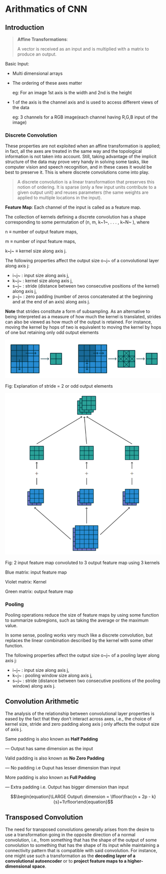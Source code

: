 # Arithmatics of CNN





## Introduction

> **Affine Transformations**:
>
> A vector is received as an input and is multiplied with a matrix to produce an output.



Basic Input:

- Multi dimensional arrays

- The ordering of these axes matter

  eg: For an image 1st axis is the width and 2nd is the height

- 1 of the axis is the channel axis and is used to access different views of the data

  eg: 3 channels for a RGB image(each channel having R,G,B input of the image)



### Discrete Convolution

These properties are not exploited when an affine transformation is applied; in fact, all the axes are treated in the same way and the topological information is not taken into account. Still, taking advantage of the implicit structure of the data may prove very handy in solving some tasks, like computer vision and speech recognition, and in these cases it would be best to preserve it. This is where discrete convolutions come into play. 

> A discrete convolution is a linear transformation that preserves this notion of ordering. It is sparse (only a few input units contribute to a given output unit) and reuses parameters (the same weights are applied to multiple locations in the input).

**Feature Map**: Each channel of the input is called as a feature map.

The collection of kernels defining a discrete convolution has a shape corresponding to some permutation of (n, m, k~1~, . . . , k~N~ ), where 

n ≡ number of output feature maps, 

m ≡ number of input feature maps, 

k~j~ ≡ kernel size along axis j.



The following properties affect the output size o~j~ of a convolutional layer along axis j: 

- i~j~ : input size along axis j, 
- k~j~ : kernel size along axis j, 
- s~j~ : stride (distance between two consecutive positions of the kernel) along axis j, 
- p~j~ : zero padding (number of zeros concatenated at the beginning and at the end of an axis) along axis j.

**Note** that strides constitute a form of subsampling. As an alternative to being interpreted as a measure of how much the kernel is translated, strides can also be viewed as how much of the output is retained. For instance, moving the kernel by hops of two is equivalent to moving the kernel by hops of one but retaining only odd output elements

![image-20200708201725795](assets/cnn_arithmatics/image-20200708201725795.png)

Fig: Explanation of stride = 2 or odd output elements



 

![image-20200708201928208](assets/cnn_arithmatics/image-20200708201928208.png)

Fig: 2 input feature map convoluted to 3 output feature map using 3 kernels

Blue matrix: input feature map

Violet matrix: Kernel

Green matrix: output feature map



### Pooling

Pooling operations reduce the size of feature maps by using some function to summarize subregions, such as taking the average or the maximum value.

In some sense, pooling works very much like a discrete convolution, but replaces the linear combination described by the kernel with some other function. 

The following properties affect the output size o~j~ of a pooling layer along axis j:

- i~j~ : input size along axis j,
- k~j~ : pooling window size along axis j,
- s~j~ : stride (distance between two consecutive positions of the pooling window) along axis j.



## Convolution Arithmetic

The analysis of the relationship between convolutional layer properties is eased by the fact that they don’t interact across axes, i.e., the choice of kernel size, stride and zero padding along axis j only affects the output size of axis j.

Same padding is also known as **Half Padding**

— Output has same dimension as the input

Valid padding is also known as **No Zero Padding**

— No padding i.e Ouput has lesser dimension than input

More padding is also known as **Full Padding**

— Extra padding i.e. Output has bigger dimension than input



$$\begin{equation}\LARGE Output\ dimension = \lfloor\frac{n + 2p - k}{s}+1\rfloor\end{equation}$$





## Transposed Convolution

The need for transposed convolutions generally arises from the desire to use a transformation going in the opposite direction of a normal convolution, i.e., from something that has the shape of the output of some convolution to something that has the shape of its input while maintaining a connectivity pattern that is compatible with said convolution. For instance, one might use such a transformation as the **decoding layer of a convolutional autoencoder** or to **project feature maps to a higher-dimensional space**.